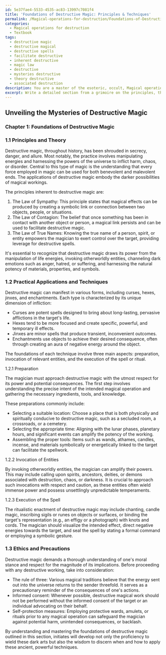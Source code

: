```yaml
---
id: 5e37fae4-5533-4535-ac83-13997c7081f4
title: 'Foundations of Destructive Magic: Principles & Techniques'
permalink: /Magical-operations-for-destruction/Foundations-of-Destructive-Magic-Principles-Techniques/
categories:
  - Magical operations for destruction
  - Textbook
tags:
  - destructive magic
  - destructive magical
  - destructive spells
  - facilitate destructive
  - inherent destructive
  - magic law
  - destructive
  - mysteries destructive
  - theory destructive
  - associated destruction
description: You are a master of the esoteric, occult, Magical operations for destruction and education, you have written many textbooks on the subject in ways that provide students with rich and deep understanding of the subject. You are being asked to write textbook-like sections on a topic and you do it with full context, explainability, and reliability in accuracy to the true facts of the topic at hand, in a textbook style that a student would easily be able to learn from, in a rich, engaging, and contextual way. Always include relevant context (such as formulas and history), related concepts, and in a way that someone can gain deep insights from.
excerpt: Write a detailed section from a grimoire on the principles, theory, and practical applications of magical operations for destruction, including preparation, invocation of relevant entities, types of spells and techniques, ethics, and precautions that initiates must follow to gain a deep understanding and mastery of these destructive arts.
---
```


## Unveiling the Mysteries of Destructive Magic

### Chapter 1: Foundations of Destructive Magic

### 1.1 Principles and Theory

Destructive magic, throughout history, has been shrouded in secrecy, danger, and allure. Most notably, the practice involves manipulating energies and harnessing the powers of the universe to inflict harm, chaos, or disorder. Central to this type of magic is the understanding that every force employed in magic can be used for both benevolent and malevolent ends. The applications of destructive magic embody the darker possibilities of magical workings.

The principles inherent to destructive magic are:

1. The Law of Sympathy: This principle states that magical effects can be produced by creating a symbolic link or connection between two objects, people, or situations.
2. The Law of Contagion: The belief that once something has been in contact with another object or person, a magical link persists and can be used to facilitate destructive magic.
3. The Law of True Names: Knowing the true name of a person, spirit, or entity empowers the magician to exert control over the target, providing leverage for destructive spells.

It's essential to recognize that destructive magic draws its power from the manipulation of life energies, invoking otherworldly entities, channeling dark emotions such as anger, hatred, or suffering, and harnessing the natural potency of materials, properties, and symbols.

### 1.2 Practical Applications and Techniques

Destructive magic can manifest in various forms, including curses, hexes, jinxes, and enchantments. Each type is characterized by its unique dimension of infliction:

- Curses are potent spells designed to bring about long-lasting, pervasive afflictions in the target's life.
- Hexes tend to be more focused and create specific, powerful, and temporary ill effects.
- Jinxes are minor spells that produce transient, inconvenient outcomes.
- Enchantments use objects to achieve their desired consequence, often through creating an aura of negative energy around the object.

The foundations of each technique involve three main aspects: preparation, invocation of relevant entities, and the execution of the spell or ritual.

1.2.1 Preparation

The magician must approach destructive magic with the utmost respect for its power and potential consequences. The first step involves understanding the precise intent of the intended magical operation and gathering the necessary ingredients, tools, and knowledge.

These preparations commonly include:

- Selecting a suitable location: Choose a place that is both physically and spiritually conducive to destructive magic, such as a secluded room, a crossroads, or a cemetery.
- Selecting the appropriate time: Aligning with the lunar phases, planetary hours, and significant events can amplify the potency of the working.
- Assembling the proper tools: Items such as wands, athames, candles, incense, and materials symbolically or energetically linked to the target can facilitate the spellwork.

1.2.2 Invocation of Entities

By invoking otherworldly entities, the magician can amplify their powers. This may include calling upon spirits, ancestors, deities, or demons associated with destruction, chaos, or darkness. It is crucial to approach such invocations with respect and caution, as these entities often wield immense power and possess unsettlingly unpredictable temperaments.

1.2.3 Execution of the Spell

The ritualistic enactment of destructive magic may include chanting, candle magic, inscribing sigils or runes on objects or surfaces, or binding the target's representation (e.g., an effigy or a photograph) with knots and cords. The magician should visualize the intended effect, direct negative energies towards the target, and seal the spell by stating a formal command or employing a symbolic gesture.

### 1.3 Ethics and Precautions

Destructive magic demands a thorough understanding of one's moral stance and respect for the magnitude of its implications. Before proceeding with any destructive working, take into consideration:

- The rule of three: Various magical traditions believe that the energy sent out into the universe returns to the sender threefold. It serves as a precautionary reminder of the consequences of one's actions.
- Informed consent: Whenever possible, destructive magical work should not be performed without the informed consent of the target or an individual advocating on their behalf.
- Self-protection measures: Employing protective wards, amulets, or rituals prior to any magical operation can safeguard the magician against potential harm, unintended consequences, or backlash.

By understanding and mastering the foundations of destructive magic outlined in this section, initiates will develop not only the proficiency to wield these dark arts but also the wisdom to discern when and how to apply these ancient, powerful techniques.
